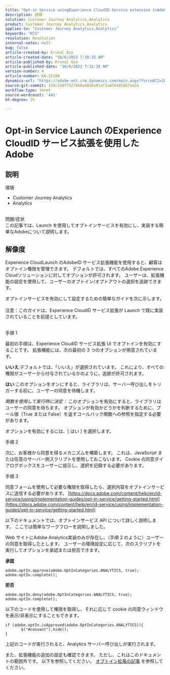 ```yaml
---
title: "Opt-in Service usingExperience CloudID Service extension inAdobeLaunch"
description: 説明
solution: Customer Journey Analytics,Analytics
product: Customer Journey Analytics,Analytics
applies-to: "Customer Journey Analytics,Analytics"
keywords: "KCS"
resolution: Resolution
internal-notes: null
bug: false
article-created-by: Krunal Oza
article-created-date: "10/6/2022 7:18:35 AM"
article-published-by: Krunal Oza
article-published-date: "10/6/2022 7:31:35 AM"
version-number: 4
article-number: KA-15108
dynamics-url: "https://adobe-ent.crm.dynamics.com/main.aspx?forceUCI=1&pagetype=entityrecord&etn=knowledgearticle&id=83a4d010-4745-ed11-bba2-002248086a27"
source-git-commit: 159c240ff527b66e6026e01af2ad564b5867aa2a
workflow-type: tm+mt
source-wordcount: '441'
ht-degree: 2%

---
```


# Opt-in Service Launch のExperience CloudID サービス拡張を使用したAdobe

## 説明

環境<br>
- Customer Journey Analytics
- Analytics



<br>問題/症状<br>
この記事では、Launch を使用してオプトインサービスを有効にし、実装する簡単なAdobeについて説明します。


## 解像度


Experience CloudLaunch のAdobeID サービス拡張機能を使用すると、顧客はオプトイン権限を管理できます。 デフォルトでは、すべてのAdobe Experience Cloudソリューションに対してオプションが許可されます。 ユーザーは、拡張機能の設定を使用して、ユーザーのオプトイン/オプトアウトの選択を追跡できます。

オプトインサービスを有効にして設定するための簡単なガイドを次に示します。
<br><br>注意：このガイドは、Experience CloudID サービス拡張が Launch で既に実装されていることを前提としています。<br><br>


手順 1

最初の手順は、Experience CloudID サービス拡張 UI でオプトインを有効にすることです。 拡張機能には、次の最初の 3 つのオプションが用意されています。

<b>いいえ</b>:デフォルトでは、「いいえ」が選択されています。 これにより、すべての権限がユーザーから付与されているかのように、追跡が許可されます。

<b>はい</b>:このオプションをオンにすると、ライブラリは、サーバー呼び出しをトリガーする前に、ユーザーの同意を待機します。

*関数を使用して実行時に決定：* このオプションを有効にすると、ライブラリはユーザーの同意を待ちます。 オプションが有効かどうかを判断するために、ブール値（True または False）を返すコールバック関数への参照を指定する必要があります。

オプションを有効にするには、[ はい ] を選択します。



手順 2

次に、お客様から同意を得るメカニズムを構築します。 これは、JavaScript または任意のサーバー側スクリプトを使用しておこないます。 Cookie の同意ダイアログボックスをユーザーに提示し、選択を記録する必要があります。



手順 3

同意フォームを使用して必要な権限を取得したら、選択内容をオプトインサービスに送信する必要があります。
[https://docs.adobe.com/content/help/en/id-service/using/implementation-guides/opt-in-service/getting-started.html](https://docs.adobe.com/content/help/en/id-service/using/implementation-guides/opt-in-service/getting-started.html)

以下のドキュメントでは、オプトインサービス API について詳しく説明します。 ここでは簡単なワークフローを説明しました。

Web サイトにAdobe Analytics実装のみが存在し、（手順 2 のように）ユーザーの同意を取得したとします。 ユーザーの環境設定に応じて、次のスクリプトを実行してオプションを承認または拒否できます。

<b>承認</b>


```
adobe.optIn.approve(adobe.OptInCategories.ANALYTICS, true);
adobe.optIn.complete();
```




<b>拒否</b>


```
adobe.optIn.deny(adobe.OptInCategories.ANALYTICS, true);
adobe.optIn.complete();
```




以下のコードを使用して権限を取得し、それに応じて cookie の同意ウィンドウを表示/非表示にすることもできます。


```
if (adobe.optIn.isApproved(adobe.OptInCategories.ANALYTICS)){
       $("#consent").hide();
}
```




上記のコードが実行されると、Analytics サーバー呼び出しが実行されます。

また、拡張機能の追加の設定も確認できます。 ただし、これはこのドキュメントの範囲外です。 以下を参照してください。 [オプトイン拡張の記事](https://docs.adobe.com/content/help/en/id-service/using/implementation-guides/opt-in-service/launch.html) を参照してください。
